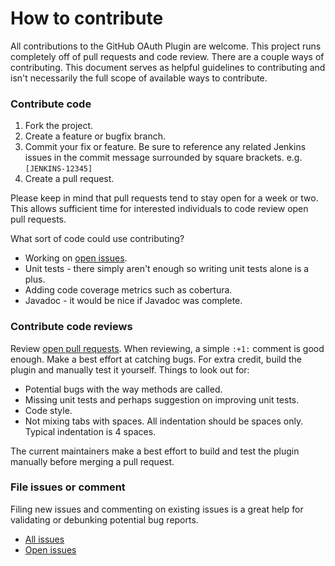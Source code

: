 # How to contribute

All contributions to the GitHub OAuth Plugin are welcome.  This project runs
completely off of pull requests and code review.  There are a couple ways of
contributing.  This document serves as helpful guidelines to contributing and
isn't necessarily the full scope of available ways to contribute.

### Contribute code

1. Fork the project.
2. Create a feature or bugfix branch.
3. Commit your fix or feature.  Be sure to reference any related Jenkins issues
   in the commit message surrounded by square brackets.  e.g. `[JENKINS-12345]`
4. Create a pull request.

Please keep in mind that pull requests tend to stay open for a week or two.
This allows sufficient time for interested individuals to code review open pull
requests.

What sort of code could use contributing?

* Working on [open issues][issue-open].
* Unit tests - there simply aren't enough so writing unit tests alone is a plus.
* Adding code coverage metrics such as cobertura.
* Javadoc - it would be nice if Javadoc was complete.

### Contribute code reviews

Review [open pull requests][pr-open].  When reviewing, a simple `:+1:` comment
is good enough.  Make a best effort at catching bugs.  For extra credit, build
the plugin and manually test it yourself.  Things to look out for:

* Potential bugs with the way methods are called.
* Missing unit tests and perhaps suggestion on improving unit tests.
* Code style.
* Not mixing tabs with spaces.  All indentation should be spaces only.  Typical
  indentation is 4 spaces.

The current maintainers make a best effort to build and test the plugin manually
before merging a pull request.

### File issues or comment

Filing new issues and commenting on existing issues is a great help for
validating or debunking potential bug reports.

* [All issues][issue-all]
* [Open issues][issue-open]

[issue-all]: https://issues.jenkins-ci.org/browse/JENKINS-29373?jql=project%20%3D%20JENKINS%20AND%20component%20%3D%20github-oauth-plugin
[issue-open]: https://issues.jenkins-ci.org/browse/JENKINS-29373?jql=project%20%3D%20JENKINS%20AND%20status%20in%20%28Open%2C%20%22In%20Progress%22%2C%20Reopened%29%20AND%20component%20%3D%20github-oauth-plugin
[pr-open]: https://github.com/jenkinsci/github-oauth-plugin/pulls
